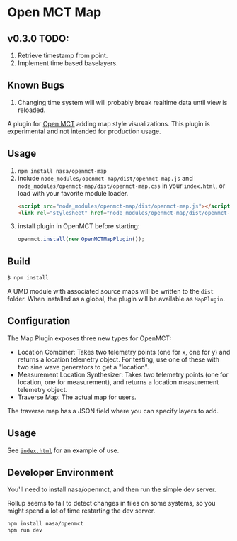 # Open MCT Map

## v0.3.0 TODO:
1. Retrieve timestamp from point.
2. Implement time based baselayers.

## Known Bugs
1. Changing time system will will probably break realtime data until view is reloaded.

A plugin for [Open MCT](https://nasa.github.io/openmct)
adding map style visualizations.  This plugin is experimental and not intended
for production usage.

## Usage


1. `npm install nasa/openmct-map`
2. include `node_modules/openmct-map/dist/openmct-map.js` and `node_modules/openmct-map/dist/openmct-map.css` in your `index.html`, or load with your favorite module loader.
    ```html
    <script src="node_modules/openmct-map/dist/openmct-map.js"></script>
    <link rel="stylesheet" href="node_modules/openmct-map/dist/openmct-map.css" type="text/css" media="screen">
    ```
3. install plugin in OpenMCT before starting:
    ```javascript
    openmct.install(new OpenMCTMapPlugin());
    ```

## Build

```bash
$ npm install
```

A UMD module with associated source maps will be written to the
`dist` folder. When installed as a global, the plugin will be
available as `MapPlugin`.

## Configuration

The Map Plugin exposes three new types for OpenMCT:
* Location Combiner: Takes two telemetry points (one for x, one for y) and returns a location telemetry object.  For testing, use one of these with two sine wave generators to get a "location".
* Measurement Location Synthesizer: Takes two telemetry points (one for location, one for measurement), and returns a location measurement telemetry object.
* Traverse Map: The actual map for users.

The traverse map has a JSON field where you can specify layers to add.


## Usage

See [`index.html`](index.html) for an example of use.

## Developer Environment

You'll need to install nasa/openmct, and then run the simple dev server.

Rollup seems to fail to detect changes in files on some systems, so you might 
spend a lot of time restarting the dev server.

```bash
npm install nasa/openmct
npm run dev
```
